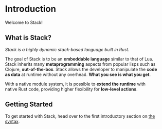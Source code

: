 # Introduction

Welcome to Stack!

## What is Stack?

*Stack is a highly dynamic stack-based language built in Rust.*

The goal of Stack is to be an **embeddable language** similar to that of Lua. Stack inherits many **metaprogramming** aspects from popular lisps such as Clojure, **out-of-the-box**. Stack allows the developer to manipulate the **code as data** at runtime without any overhead. **What you see is what you get**.

With a native module system, it is possible to **extend the runtime** with native Rust code, providing higher flexibility for **low-level actions**.

## Getting Started

To get started with Stack, head over to the first introductory section on [the syntax](introduction/syntax.md).